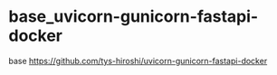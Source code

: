 # base_uvicorn-gunicorn-fastapi-docker
base https://github.com/tys-hiroshi/uvicorn-gunicorn-fastapi-docker
